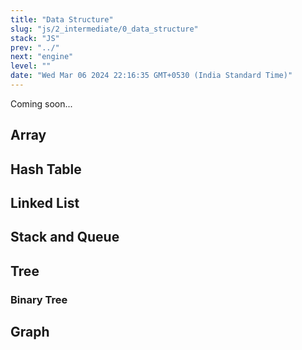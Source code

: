```yaml
---
title: "Data Structure"
slug: "js/2_intermediate/0_data_structure"
stack: "JS"
prev: "../"
next: "engine"
level: ""
date: "Wed Mar 06 2024 22:16:35 GMT+0530 (India Standard Time)"
---
```



Coming soon...


## Array

## Hash Table

## Linked List

## Stack and Queue

## Tree

### Binary Tree

## Graph
